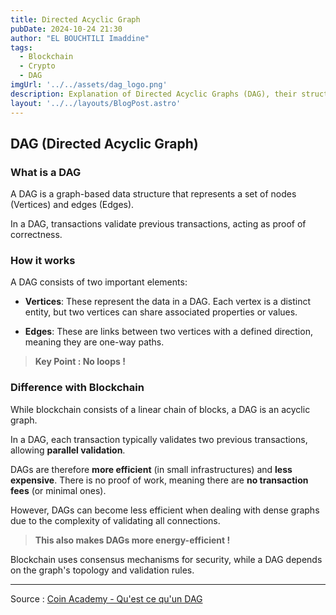 ```yaml
---
title: Directed Acyclic Graph
pubDate: 2024-10-24 21:30
author: "EL BOUCHTILI Imaddine"
tags:  
  - Blockchain
  - Crypto
  - DAG
imgUrl: '../../assets/dag_logo.png'
description: Explanation of Directed Acyclic Graphs (DAG), their structure, functionality, and comparison with blockchain.
layout: '../../layouts/BlogPost.astro'
---
```


## DAG (Directed Acyclic Graph)

### What is a DAG
A DAG is a graph-based data structure that represents a set of nodes (Vertices) and edges (Edges).

In a DAG, transactions validate previous transactions, acting as proof of correctness.

### How it works
A DAG consists of two important elements:

- **Vertices**: These represent the data in a DAG. Each vertex is a distinct entity, but two vertices can share associated properties or values.

- **Edges**: These are links between two vertices with a defined direction, meaning they are one-way paths.

> **Key Point : No loops !**

### Difference with Blockchain
While blockchain consists of a linear chain of blocks, a DAG is an acyclic graph.

In a DAG, each transaction typically validates two previous transactions, allowing **parallel validation**.

DAGs are therefore **more efficient** (in small infrastructures) and **less expensive**. There is no proof of work, meaning there are **no transaction fees** (or minimal ones).

However, DAGs can become less efficient when dealing with dense graphs due to the complexity of validating all connections.

> **This also makes DAGs more energy-efficient !**

Blockchain uses consensus mechanisms for security, while a DAG depends on the graph's topology and validation rules.

---
Source : [Coin Academy - Qu'est ce qu'un DAG](https://coinacademy.fr/academie/technologie-dag/)